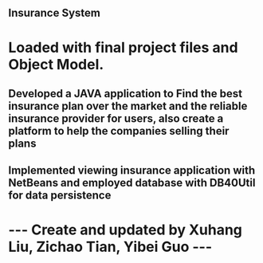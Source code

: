 ## Insurance System

# Loaded with final project files and Object Model.

## Developed a JAVA application to Find the best insurance plan over the market and the reliable insurance provider for users, also create a platform to help the companies selling their plans

## Implemented viewing insurance application with NetBeans and employed database with DB40Util for data persistence

# --- Create and updated by Xuhang Liu, Zichao Tian, Yibei Guo ---
